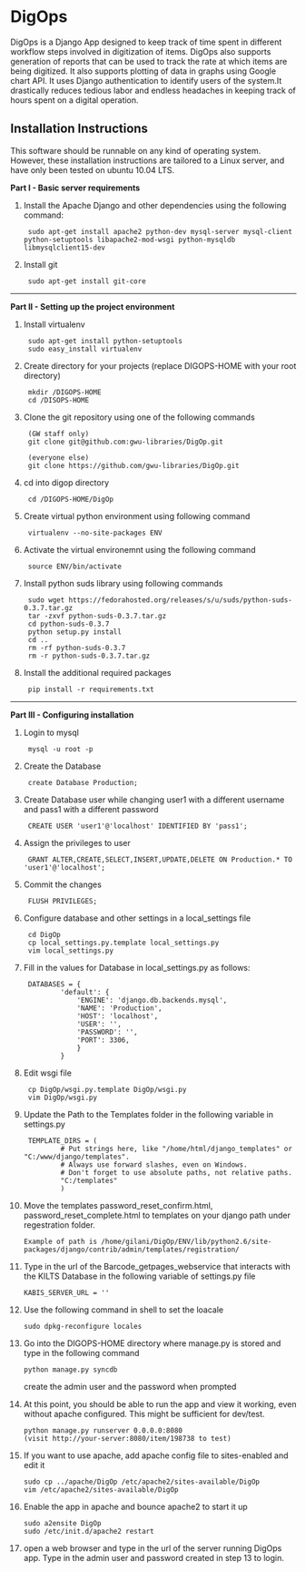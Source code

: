 DigOps
======

DigOps is a Django App designed to keep track of time spent in different 
workflow steps involved in digitization of items. DigOps also supports generation
of reports that can be used to track the rate at which items are being digitized.
It also supports plotting of data in graphs using Google chart API.
It uses Django authentication to identify users of the system.It drastically 
reduces tedious labor and endless headaches in keeping track of hours spent 
on a digital operation.

Installation Instructions
-------------------------

This software should be runnable on any kind of operating system. However, 
these installation instructions are tailored to a Linux server, and have
only been tested on ubuntu 10.04 LTS.

**Part I - Basic server requirements**

1. Install the Apache Django and other dependencies using the following command:

        sudo apt-get install apache2 python-dev mysql-server mysql-client python-setuptools libapache2-mod-wsgi python-mysqldb libmysqlclient15-dev 

2. Install git

        sudo apt-get install git-core


- - -

**Part II - Setting up the project environment**

1. Install virtualenv

        sudo apt-get install python-setuptools
        sudo easy_install virtualenv

2. Create directory for your projects (replace DIGOPS-HOME with your root directory)

        mkdir /DIGOPS-HOME
        cd /DISOPS-HOME

3. Clone the git repository using one of the following commands 

        (GW staff only)
        git clone git@github.com:gwu-libraries/DigOp.git

        (everyone else)
        git clone https://github.com/gwu-libraries/DigOp.git

4. cd into digop directory

        cd /DIGOPS-HOME/DigOp

5. Create virtual python environment using following command 

        virtualenv --no-site-packages ENV
        
6. Activate the virtual environemnt using the following command

        source ENV/bin/activate

7. Install python suds library using following commands

        sudo wget https://fedorahosted.org/releases/s/u/suds/python-suds-0.3.7.tar.gz
        tar -zxvf python-suds-0.3.7.tar.gz
        cd python-suds-0.3.7
        python setup.py install
        cd ..
        rm -rf python-suds-0.3.7
        rm -r python-suds-0.3.7.tar.gz

8. Install the additional required packages

        pip install -r requirements.txt


- - -

**Part III - Configuring installation**

1. Login to mysql

        mysql -u root -p

2. Create the Database
        
        create Database Production;

3. Create Database user while changing user1 with a different username and pass1 with a different password
        
        CREATE USER 'user1'@'localhost' IDENTIFIED BY 'pass1';

4. Assign the privileges to user

        GRANT ALTER,CREATE,SELECT,INSERT,UPDATE,DELETE ON Production.* TO 'user1'@'localhost';

5. Commit the changes

        FLUSH PRIVILEGES;

6. Configure database and other settings in a local_settings file

        cd DigOp
        cp local_settings.py.template local_settings.py
        vim local_settings.py

7. Fill in the values for Database in local_settings.py as follows:

        DATABASES = {
                'default': {
                    'ENGINE': 'django.db.backends.mysql',
                    'NAME': 'Production',
                    'HOST': 'localhost',
                    'USER': '',
                    'PASSWORD': '',
                    'PORT': 3306,
                    }
                }

8. Edit wsgi file

        cp DigOp/wsgi.py.template DigOp/wsgi.py
        vim DigOp/wsgi.py

9. Update the Path to the Templates folder in the following variable in settings.py 
        
        TEMPLATE_DIRS = (
                # Put strings here, like "/home/html/django_templates" or "C:/www/django/templates".
                # Always use forward slashes, even on Windows.
                # Don't forget to use absolute paths, not relative paths.
                "C:/templates"
                )

10. Move the templates password_reset_confirm.html, password_reset_complete.html to templates on your django path under regestration folder. 

        Example of path is /home/gilani/DigOp/ENV/lib/python2.6/site-packages/django/contrib/admin/templates/registration/

11. Type in the url of the Barcode_getpages_webservice that interacts with the KILTS Database in the following variable of settings.py file

        KABIS_SERVER_URL = ''

12. Use the following command in shell to set the loacale

        sudo dpkg-reconfigure locales

13. Go into the DIGOPS-HOME directory where manage.py is stored and type in the following command

        python manage.py syncdb
    create the admin user and the password when prompted

14. At this point, you should be able to run the app and view it working, even without apache configured. This might be sufficient for dev/test.

        python manage.py runserver 0.0.0.0:8080
        (visit http://your-server:8080/item/198738 to test)


15. If you want to use apache, add apache config file to sites-enabled and edit it

        sudo cp ../apache/DigOp /etc/apache2/sites-available/DigOp
        vim /etc/apache2/sites-available/DigOp

16. Enable the app in apache and bounce apache2 to start it up

        sudo a2ensite DigOp
        sudo /etc/init.d/apache2 restart

17. open a web browser and type in the url of the server running DigOps app. Type in the admin user and password created in step 13 to login.
